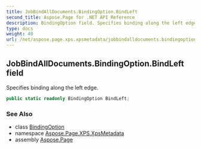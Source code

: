 ```yaml
---
title: JobBindAllDocuments.BindingOption.BindLeft
second_title: Aspose.Page for .NET API Reference
description: BindingOption field. Specifies binding along the left edge
type: docs
weight: 40
url: /net/aspose.page.xps.xpsmetadata/jobbindalldocuments.bindingoption/bindleft/
---
```

## JobBindAllDocuments.BindingOption.BindLeft field

Specifies binding along the left edge.

```csharp
public static readonly BindingOption BindLeft;
```

### See Also

* class [BindingOption](../)
* namespace [Aspose.Page.XPS.XpsMetadata](../../jobbindalldocuments.bindingoption/)
* assembly [Aspose.Page](../../../)


